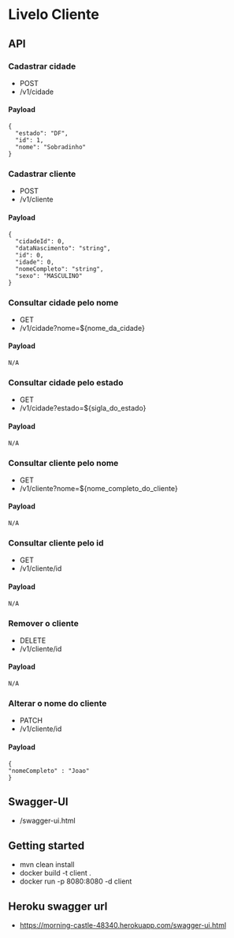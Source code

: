# Livelo Cliente

## API

### Cadastrar cidade
- POST
- /v1/cidade

#### Payload

```
{
  "estado": "DF",
  "id": 1,
  "nome": "Sobradinho"
}
```

### Cadastrar cliente
- POST
- /v1/cliente

#### Payload

```
{
  "cidadeId": 0,
  "dataNascimento": "string",
  "id": 0,
  "idade": 0,
  "nomeCompleto": "string",
  "sexo": "MASCULINO"
}
```


### Consultar cidade pelo nome
- GET
- /v1/cidade?nome=${nome_da_cidade}

#### Payload

```
N/A
```


### Consultar cidade pelo estado
- GET
- /v1/cidade?estado=${sigla_do_estado}

#### Payload

```
N/A
```


### Consultar cliente pelo nome
- GET
- /v1/cliente?nome=${nome_completo_do_cliente}

#### Payload

```
N/A
```


### Consultar cliente pelo id
- GET
- /v1/cliente/id

#### Payload

```
N/A
```


### Remover o cliente
- DELETE
- /v1/cliente/id

#### Payload

```
N/A
```


### Alterar o nome do cliente
- PATCH
- /v1/cliente/id

#### Payload

```
{
"nomeCompleto" : "Joao"
}
```

## Swagger-UI
- /swagger-ui.html

## Getting started
- mvn clean install
- docker build -t client .
- docker run -p 8080:8080 -d client

## Heroku swagger url
- https://morning-castle-48340.herokuapp.com/swagger-ui.html
